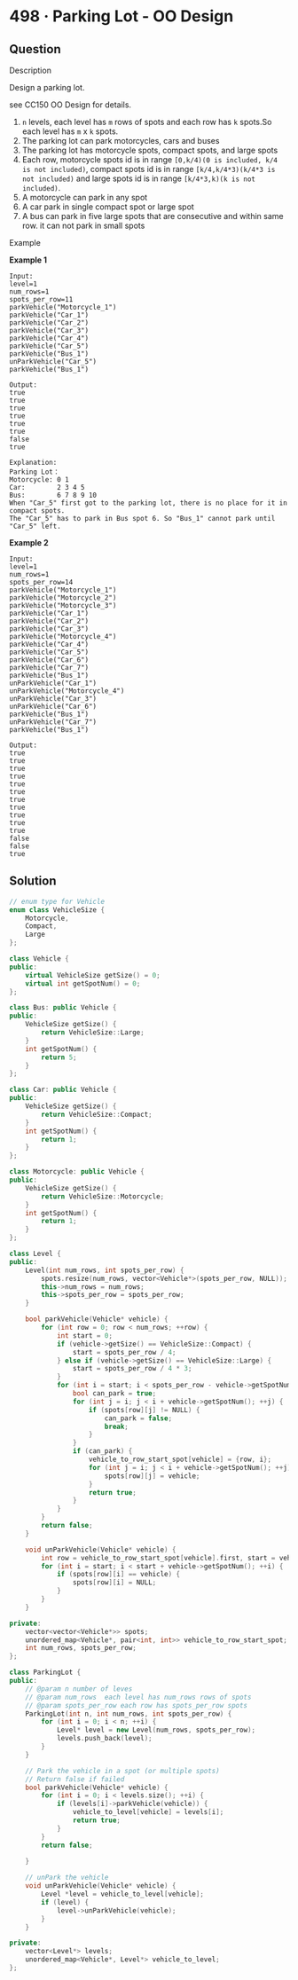 # 498 · Parking Lot - OO Design

## Question

Description

Design a parking lot.

see CC150 OO Design for details.

1. `n` levels, each level has `m` rows of spots and each row has `k` spots.So each level has `m` x `k` spots.
2. The parking lot can park motorcycles, cars and buses
3. The parking lot has motorcycle spots, compact spots, and large spots
4. Each row, motorcycle spots id is in range `[0,k/4)(0 is included, k/4 is not included)`, compact spots id is in range `[k/4,k/4*3)(k/4*3 is not included)` and large spots id is in range `[k/4*3,k)(k is not included)`.
5. A motorcycle can park in any spot
6. A car park in single compact spot or large spot
7. A bus can park in five large spots that are consecutive and within same row. it can not park in small spots

Example

**Example 1**

```text
Input:
level=1
num_rows=1
spots_per_row=11
parkVehicle("Motorcycle_1")
parkVehicle("Car_1")
parkVehicle("Car_2")
parkVehicle("Car_3")
parkVehicle("Car_4")
parkVehicle("Car_5")
parkVehicle("Bus_1")
unParkVehicle("Car_5")
parkVehicle("Bus_1")

Output:
true
true
true
true
true
true
false
true

Explanation: 
Parking Lot：
Motorcycle: 0 1
Car:        2 3 4 5
Bus:        6 7 8 9 10
When "Car_5" first got to the parking lot, there is no place for it in compact spots. 
The "Car_5" has to park in Bus spot 6. So "Bus_1" cannot park until "Car_5" left.
```

**Example 2**

```text
Input:
level=1
num_rows=1
spots_per_row=14
parkVehicle("Motorcycle_1")
parkVehicle("Motorcycle_2")
parkVehicle("Motorcycle_3")
parkVehicle("Car_1")
parkVehicle("Car_2")
parkVehicle("Car_3")
parkVehicle("Motorcycle_4")
parkVehicle("Car_4")
parkVehicle("Car_5")
parkVehicle("Car_6")
parkVehicle("Car_7")
parkVehicle("Bus_1")
unParkVehicle("Car_1")
unParkVehicle("Motorcycle_4")
unParkVehicle("Car_3")
unParkVehicle("Car_6")
parkVehicle("Bus_1")
unParkVehicle("Car_7")
parkVehicle("Bus_1")

Output:
true
true
true
true
true
true
true
true
true
true
true
false
false
true
```

## Solution

```cpp
// enum type for Vehicle
enum class VehicleSize {
    Motorcycle,
    Compact,
    Large
};

class Vehicle {
public:
    virtual VehicleSize getSize() = 0;
    virtual int getSpotNum() = 0;
};

class Bus: public Vehicle {
public:
    VehicleSize getSize() {
        return VehicleSize::Large;
    }
    int getSpotNum() {
        return 5;
    }
};

class Car: public Vehicle {
public:
    VehicleSize getSize() {
        return VehicleSize::Compact;
    }
    int getSpotNum() {
        return 1;
    }
};

class Motorcycle: public Vehicle {
public:
    VehicleSize getSize() {
        return VehicleSize::Motorcycle;
    }
    int getSpotNum() {
        return 1;
    }
};

class Level {
public:
    Level(int num_rows, int spots_per_row) {
        spots.resize(num_rows, vector<Vehicle*>(spots_per_row, NULL));
        this->num_rows = num_rows;
        this->spots_per_row = spots_per_row;
    }

    bool parkVehicle(Vehicle* vehicle) {
        for (int row = 0; row < num_rows; ++row) {
            int start = 0;
            if (vehicle->getSize() == VehicleSize::Compact) {
                start = spots_per_row / 4;
            } else if (vehicle->getSize() == VehicleSize::Large) {
                start = spots_per_row / 4 * 3;
            }
            for (int i = start; i < spots_per_row - vehicle->getSpotNum() + 1; ++i) {
                bool can_park = true;
                for (int j = i; j < i + vehicle->getSpotNum(); ++j) {
                    if (spots[row][j] != NULL) {
                        can_park = false;
                        break;
                    }
                }
                if (can_park) {
                    vehicle_to_row_start_spot[vehicle] = {row, i};
                    for (int j = i; j < i + vehicle->getSpotNum(); ++j) {
                        spots[row][j] = vehicle;
                    } 
                    return true;
                }
            }
        }
        return false;
    }

    void unParkVehicle(Vehicle* vehicle) {
        int row = vehicle_to_row_start_spot[vehicle].first, start = vehicle_to_row_start_spot[vehicle].second;
        for (int i = start; i < start + vehicle->getSpotNum(); ++i) {
            if (spots[row][i] == vehicle) {
                spots[row][i] = NULL;
            }
        }
    }

private:
    vector<vector<Vehicle*>> spots;
    unordered_map<Vehicle*, pair<int, int>> vehicle_to_row_start_spot;
    int num_rows, spots_per_row;
};

class ParkingLot {
public:
    // @param n number of leves
    // @param num_rows  each level has num_rows rows of spots
    // @param spots_per_row each row has spots_per_row spots
    ParkingLot(int n, int num_rows, int spots_per_row) {
        for (int i = 0; i < n; ++i) {
            Level* level = new Level(num_rows, spots_per_row);
            levels.push_back(level);
        }
    }

    // Park the vehicle in a spot (or multiple spots)
    // Return false if failed
    bool parkVehicle(Vehicle* vehicle) {
        for (int i = 0; i < levels.size(); ++i) {
            if (levels[i]->parkVehicle(vehicle)) {
                vehicle_to_level[vehicle] = levels[i];
                return true;
            }
        }
        return false;
        
    }

    // unPark the vehicle
    void unParkVehicle(Vehicle* vehicle) {
        Level *level = vehicle_to_level[vehicle];
        if (level) {
            level->unParkVehicle(vehicle);
        }
    }

private:
    vector<Level*> levels;
    unordered_map<Vehicle*, Level*> vehicle_to_level;
};
```

